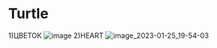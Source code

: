 # Turtle
1)ЦВЕТОК
![image](https://user-images.githubusercontent.com/121511352/214580857-bc335390-6edf-4db2-b8a8-b1a1079b5328.png)
2)HEART
![image_2023-01-25_19-54-03](https://user-images.githubusercontent.com/121511352/214582275-c4f18c68-2013-40d3-bc07-f3e1e95b0cf9.png)
